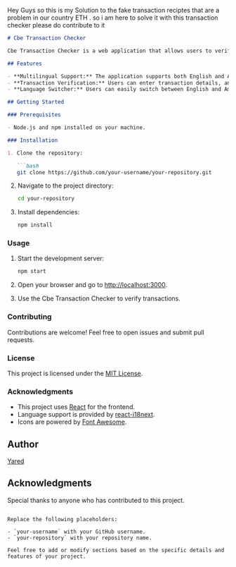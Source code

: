 Hey Guys so this is my Solution to the fake transaction reciptes that are a problem in our country ETH . so i am here to solve it with this transaction checker please do contribute to it 

```markdown
# Cbe Transaction Checker

Cbe Transaction Checker is a web application that allows users to verify transactions by entering transaction details.

## Features

- **Multilingual Support:** The application supports both English and Amharic languages.
- **Transaction Verification:** Users can enter transaction details, and the application opens a URL to verify the transaction.
- **Language Switcher:** Users can easily switch between English and Amharic languages.

## Getting Started

### Prerequisites

- Node.js and npm installed on your machine.

### Installation

1. Clone the repository:

   ```bash
   git clone https://github.com/your-username/your-repository.git
   ```

2. Navigate to the project directory:

   ```bash
   cd your-repository
   ```

3. Install dependencies:

   ```bash
   npm install
   ```

### Usage

1. Start the development server:

   ```bash
   npm start
   ```

2. Open your browser and go to [http://localhost:3000](http://localhost:3000).

3. Use the Cbe Transaction Checker to verify transactions.

### Contributing

Contributions are welcome! Feel free to open issues and submit pull requests.

### License

This project is licensed under the [MIT License](LICENSE).

### Acknowledgments

- This project uses [React](https://reactjs.org/) for the frontend.
- Language support is provided by [react-i18next](https://react.i18next.com/).
- Icons are powered by [Font Awesome](https://fontawesome.com/).

## Author

[Yared](https://github.com/your-username)

## Acknowledgments

Special thanks to anyone who has contributed to this project.

```

Replace the following placeholders:

- `your-username` with your GitHub username.
- `your-repository` with your repository name.

Feel free to add or modify sections based on the specific details and features of your project.
